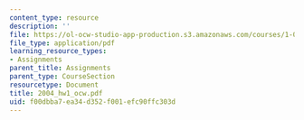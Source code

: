 ```yaml
---
content_type: resource
description: ''
file: https://ol-ocw-studio-app-production.s3.amazonaws.com/courses/1-054-mechanics-and-design-of-concrete-structures-spring-2004/f00dbba7ea34d352f001efc90ffc303d_2004_hw1_ocw.pdf
file_type: application/pdf
learning_resource_types:
- Assignments
parent_title: Assignments
parent_type: CourseSection
resourcetype: Document
title: 2004_hw1_ocw.pdf
uid: f00dbba7-ea34-d352-f001-efc90ffc303d
---
```

